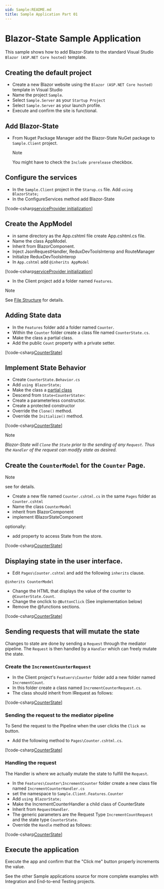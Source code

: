 ```yaml
---
uid: Sample:README.md
title: Sample Application Part 01
---
```


# Blazor-State Sample Application

This sample shows how to add Blazor-State to the standard Visual Studio `Blazor (ASP.NET Core hosted)` template.

## Creating the default project
* Create a new Blazor website using the `Blazor (ASP.NET Core hosted)` template in Visual Studio 
* Name the project `Sample`.
* Select `Sample.Server` as your `Startup Project`
* Select `Sample.Server` as your launch profile.
* Execute and confirm the site is functional.

## Add Blazor-State
* From Nuget Package Manager add the Blazor-State NuGet package to `Sample.Client` project. 
  
  > [!NOTE]
  >You might have to check the `Include prerelease` checkbox.
 
## Configure the services
* In the `Sample.Client` project in the `Starup.cs` file. Add `using BlazorState;`
* In the ConfigureServices method add Blazor-State

[!code-csharp[serviceProvider initialization](./Sample.Client/Startup.cs?name=ConfigureServices)] 

## Create the AppModel
* in same directory as the App.cshtml file create App.cshtml.cs file.
* Name the class AppModel.
* Inherit from BlazorComponent.
* Inject JsonRequestHandler, ReduxDevToolsInterop and RouteManager
* Initialize ReduxDevToolsInterop
* In `App.cshtml` add `@inherits AppModel`

[!code-csharp[serviceProvider initialization](./Sample.Client/App.cshtml.cs)] 

* In the Client project add a folder named `Features`.
  
> [!NOTE]
> See [File Structure](xref:FileStructure:FileStructure.md) for details.

## Adding State data
* In the `Features` folder add a folder named `Counter`.
* Within the `Counter` folder create a class file named `CounterState.cs`.
* Make the class a partial class. [](xref:PartialClasses:PartialClasses.md)
* Add the public `Count` property with a private setter.

[!code-csharp[CounterState](./Sample.Client/Features/Counter/CounterState.cs)]

## Implement State Behavior
* Create `CounterState.Behavior.cs`
* Add `using BlazorState;`
* Make the class a [partial class](xref:PartialClasses:PartialClasses.md)
* Descend from `State<CounterState>`:
* Create a parameterless constructor.
* Create a protected constructor
* Override the `Clone()` method.
* Override the `Initialize()` method.

[!code-csharp[CounterState](./Sample.Client/Features/Counter/CounterState.Behavior.cs)]

> [!NOTE]
>  _Blazor-State will `Clone` the `State` prior to the sending of any `Request`.
>  Thus the `Handler` of the request can modify state as desired._

## Create the `CounterModel` for the `Counter` Page.
  > [!NOTE]
  > see [](xref:CodeBehind:CodeBehind.md) for details.
 * Create a new file named `Counter.cshtml.cs` in the same `Pages` folder as `Counter.cshtml`
 * Name the class `CounterModel`
 * inherit from BlazorComponent
 * implement IBlazorStateComponent

 optionally:
* add property to access State from the store.

[!code-csharp[CounterState](./Sample.Client/Pages/Counter.cshtml.cs?range=8-13)]

## Displaying state in the user interface.
* Edit `Pages\Counter.cshtml` and add the following `inherits` clause.
```
@inherits CounterModel
```
* Change the HTML that displays the value of the counter to `@CounterState.Count`.
* Change the onclick to `@ButtonClick` (See implementation below)
* Remove the @functions sections.

[!code-csharp[CounterState](./Sample.Client/Pages/Counter.cshtml)]

## Sending requests that will mutate the state
Changes to state are done by sending a `Request` through the mediator pipeline.
The `Request` is then handled by a `Handler` which can freely mutate the state.

### Create the `IncrementCounterRequest`
* In the Client project's `Featuers\Counter` folder add a new folder named `IncrementCount`.
* In this folder create a class named `IncrementCounterRequest.cs`.
* The class should inherit from IRequest
as follows:

[!code-csharp[CounterState](./Sample.Client/Features/Counter/IncrementCounter/IncrementCounterRequest.cs)]

### Sending the request to the mediator pipeline

To Send the request to the Pipeline when the user clicks the `Click me` button. 

* Add the following method to `Pages\Counter.cshtml.cs`.

[!code-csharp[CounterState](./Sample.Client/Pages/Counter.cshtml.cs?name=ButtonClick)]

### Handling the request 

The Handler is where we actually mutate the state to fulfill the `Request`.  

* In the `Features\Counter\IncrementCounter` folder create a new class file named
`IncrementCounterHandler.cs` 
* set the namespace to `Sample.Client.Features.Counter` 
* Add `using BlazorState;`
* Make the IncrementCounterHandler a child class of CounterState
* Inherit from `RequestHandler`.
* The generic parameters are the Request Type `IncrementCountRequest` and the state type `CounterState`.
* Override the `Handle` method
as follows:

[!code-csharp[CounterState](./Sample.Client/Features/Counter/IncrementCounter/IncrementCounterHandler.cs)]

## Execute the application

Execute the app and confirm that the "Click me" button properly increments the value.

See the other Sample applications source for more complete examples with Integration and End-to-end Testing projects.

[Run completed sample online]: <https://blazor-state.azurewebsites.net/>
[Getting Started Guide]: (https://blazor.net/docs/get-started.html)